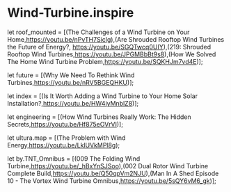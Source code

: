 # Wind-Turbine.inspire
let roof_mounted = [(The Challenges of a Wind Turbine on Your Home,https://youtu.be/nPvTH7Siclg),(Are Shrouded Rooftop Wind Turbines the Future of Energy?, https://youtu.be/SGQTwcq0UIY),(219: Shrouded Rooftop Wind Turbines,https://youtu.be/JPGMBbBt9s8),(How We Solved The Home Wind Turbine Problem,https://youtu.be/SQKHJm7vd4E)];

let future = [(Why We Need To Rethink Wind Turbines,https://youtu.be/nRV5BGEQHKU)];

let index = [(Is It Worth Adding a Wind Turbine to Your Home Solar Installation?,https://youtu.be/HW4iyMnblZ8)];

let engineering = [(How Wind Turbines Really Work: The Hidden Secrets,https://youtu.be/Hf875eOVrVI)];

let ultura.map = [(The Problem with Wind Energy,https://youtu.be/LklUVkMPl8g);

let by.TNT_Omnibus = [(009 The Folding Wind Turbine,https://youtu.be/_hBxYnSJSoo),(002 Dual Rotor Wind Turbine Complete Build,https://youtu.be/Q50qpVm2NJU),(Man In A Shed Episode 10 - The Vortex Wind Turbine Omnibus,https://youtu.be/5sQY6vM6_gk)];

